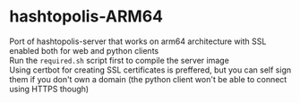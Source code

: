 # hashtopolis-ARM64
Port of hashtopolis-server that works on arm64 architecture with SSL enabled both for web and python clients <br>
Run the `required.sh` script first to compile the server image <br>
Using certbot for creating SSL certificates is preffered, but you can self sign them if you don't own a domain (the python client won't be able to connect using HTTPS though) <br>
